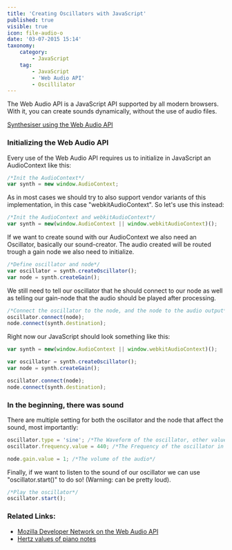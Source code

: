 ```yaml
---
title: 'Creating Oscillators with JavaScript'
published: true
visible: true
icon: file-audio-o
date: '03-07-2015 15:14'
taxonomy:
    category:
        - JavaScript
    tag:
        - JavaScript
        - 'Web Audio API'
        - Oscillilator
---
```


The Web Audio API is a JavaScript API supported by all modern browsers. With it, you can create sounds dynamically, without the use of audio files.

[Synthesiser using the Web Audio API](http://f-rilling.com/projects/WAA_Synth)

### Initializing the Web Audio API

Every use of the Web Audio API requires us to initialize in JavaScript an AudioContext like this:

```javascript
/*Init the AudioContext*/
var synth = new window.AudioContext;
```

As in most cases we should try to also support vendor variants of this implementation, in this case "webkitAudioContext". So let's use this instead:

```javascript
/*Init the AudioContext and webkitAudioContext*/
var synth = new(window.AudioContext || window.webkitAudioContext)();
```

If we want to create sound with our AudioContext we also need an Oscillator, basically our sound-creator. The audio created will be routed trough a gain node we also need to initialize.

```javascript
/*Define oscillator and node*/
var oscillator = synth.createOscillator();
var node = synth.createGain();
```

We still need to tell our oscillator that he should connect to our node as well as telling our gain-node that the audio should be played after processing.

```javascript
/*Connect the oscillator to the node, and the node to the audio output*/
oscillator.connect(node);
node.connect(synth.destination);
```

Right now our JavaScript should look something like this:

```javascript
var synth = new(window.AudioContext || window.webkitAudioContext)();

var oscillator = synth.createOscillator();
var node = synth.createGain();      

oscillator.connect(node);
node.connect(synth.destination);
```

### In the beginning, there was sound

There are multiple setting for both the oscillator and the node that affect the sound, most importantly:

```javascript
oscillator.type = 'sine'; /*The Waveform of the oscillator, other values are 'saw' or 'square'*/
oscillator.frequency.value = 440; /*The Frequency of the oscillator in hertz, 440 equals an "A4"*/

node.gain.value = 1; /*The volume of the audio*/
```

Finally, if we want to listen to the sound of our oscillator we can use "oscillator.start()" to do so! (Warning: can be pretty loud).

```javascript
/*Play the oscillator*/
oscillator.start();
```

### Related Links:

*   [Mozilla Developer Network on the Web Audio API](https://developer.mozilla.org/en-US/docs/Web/API/Web_Audio_API)
*   [Hertz values of piano notes](http://en.wikipedia.org/wiki/Piano_key_frequencies)
